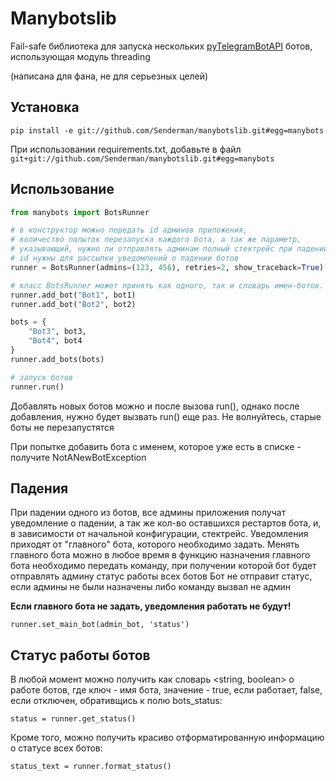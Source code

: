 # Manybotslib
 
Fail-safe библиотека для запуска нескольких 
[pyTelegramBotAPI](https://github.com/eternnoir/pyTelegramBotAPI) ботов,
использующая модуль threading

(написана для фана, не для серьезных целей)

## Установка

`pip install -e git://github.com/Senderman/manybotslib.git#egg=manybots`

При использовании requirements.txt, добавьте в файл `git+git://github.com/Senderman/manybotslib.git#egg=manybots`

## Использование

```python
from manybots import BotsRunner

# в конструктор можно передать id админов приложения,
# количество попыток перезапуска каждого бота, а так же параметр,
# указывающий, нужно ли отправлять админам полный стектрейс при падении бота
# id нужны для рассылки уведомлений о падении ботов
runner = BotsRunner(admins=(123, 456), retries=2, show_traceback=True)

# класс BotsRunner может принять как одного, так и словарь имен-ботов. Бот должен быть объектом TeleBot
runner.add_bot("Bot1", bot1)
runner.add_bot("Bot2", bot2)

bots = {
    "Bot3", bot3,
    "Bot4", bot4
}
runner.add_bots(bots)

# запуск ботов
runner.run()
```

Добавлять новых ботов можно и после вызова run(), однако после добавления, нужно будет вызвать run() еще раз. Не волнуйтесь, старые боты не перезапустятся

При попытке добавить бота с именем, которое уже есть в списке - получите NotANewBotException

## Падения

При падении одного из ботов, все админы приложения получат уведомление о падении, а так же кол-во оставшихся рестартов бота, и, в зависимости от начальной конфигурации, стектрейс.
Уведомления приходят от "главного" бота, которого необходимо задать. Менять главного бота можно в любое время
в функцию назначения главного бота необходимо передать команду, при получении которой бот будет отправлять админу статус работы всех ботов
Бот не отправит статус, если админы не были назначены либо команду вызвал не админ

**Eсли главного бота не задать, уведомления работать не будут!**

`runner.set_main_bot(admin_bot, 'status')`

## Статус работы ботов

В любой момент можно получить как словарь <string, boolean> о работе ботов, где ключ - имя бота, значение - true, если работает, false, если отключен, обративщись к полю bots_status:

`status = runner.get_status()`

Кроме того, можно получить красиво отформатированную информацию о статусе всех ботов:

`status_text = runner.format_status()`
